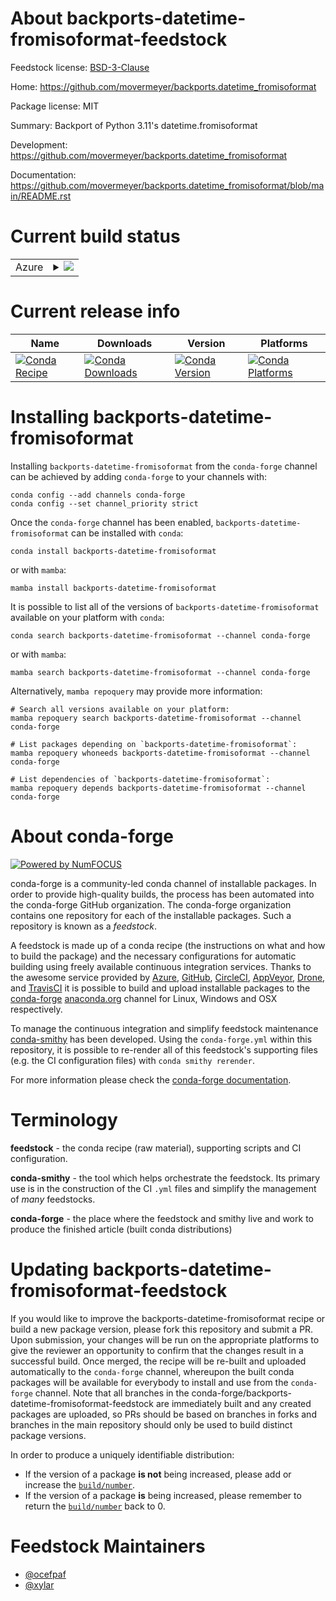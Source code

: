 About backports-datetime-fromisoformat-feedstock
================================================

Feedstock license: [BSD-3-Clause](https://github.com/conda-forge/backports-datetime-fromisoformat-feedstock/blob/main/LICENSE.txt)

Home: https://github.com/movermeyer/backports.datetime_fromisoformat

Package license: MIT

Summary: Backport of Python 3.11's datetime.fromisoformat

Development: https://github.com/movermeyer/backports.datetime_fromisoformat

Documentation: https://github.com/movermeyer/backports.datetime_fromisoformat/blob/main/README.rst

Current build status
====================


<table>
    
  <tr>
    <td>Azure</td>
    <td>
      <details>
        <summary>
          <a href="https://dev.azure.com/conda-forge/feedstock-builds/_build/latest?definitionId=11025&branchName=main">
            <img src="https://dev.azure.com/conda-forge/feedstock-builds/_apis/build/status/backports-datetime-fromisoformat-feedstock?branchName=main">
          </a>
        </summary>
        <table>
          <thead><tr><th>Variant</th><th>Status</th></tr></thead>
          <tbody><tr>
              <td>linux_64_python3.10.____cpython</td>
              <td>
                <a href="https://dev.azure.com/conda-forge/feedstock-builds/_build/latest?definitionId=11025&branchName=main">
                  <img src="https://dev.azure.com/conda-forge/feedstock-builds/_apis/build/status/backports-datetime-fromisoformat-feedstock?branchName=main&jobName=linux&configuration=linux%20linux_64_python3.10.____cpython" alt="variant">
                </a>
              </td>
            </tr><tr>
              <td>linux_64_python3.11.____cpython</td>
              <td>
                <a href="https://dev.azure.com/conda-forge/feedstock-builds/_build/latest?definitionId=11025&branchName=main">
                  <img src="https://dev.azure.com/conda-forge/feedstock-builds/_apis/build/status/backports-datetime-fromisoformat-feedstock?branchName=main&jobName=linux&configuration=linux%20linux_64_python3.11.____cpython" alt="variant">
                </a>
              </td>
            </tr><tr>
              <td>linux_64_python3.13.____cp313</td>
              <td>
                <a href="https://dev.azure.com/conda-forge/feedstock-builds/_build/latest?definitionId=11025&branchName=main">
                  <img src="https://dev.azure.com/conda-forge/feedstock-builds/_apis/build/status/backports-datetime-fromisoformat-feedstock?branchName=main&jobName=linux&configuration=linux%20linux_64_python3.13.____cp313" alt="variant">
                </a>
              </td>
            </tr><tr>
              <td>linux_64_python3.9.____cpython</td>
              <td>
                <a href="https://dev.azure.com/conda-forge/feedstock-builds/_build/latest?definitionId=11025&branchName=main">
                  <img src="https://dev.azure.com/conda-forge/feedstock-builds/_apis/build/status/backports-datetime-fromisoformat-feedstock?branchName=main&jobName=linux&configuration=linux%20linux_64_python3.9.____cpython" alt="variant">
                </a>
              </td>
            </tr><tr>
              <td>osx_64_python3.10.____cpython</td>
              <td>
                <a href="https://dev.azure.com/conda-forge/feedstock-builds/_build/latest?definitionId=11025&branchName=main">
                  <img src="https://dev.azure.com/conda-forge/feedstock-builds/_apis/build/status/backports-datetime-fromisoformat-feedstock?branchName=main&jobName=osx&configuration=osx%20osx_64_python3.10.____cpython" alt="variant">
                </a>
              </td>
            </tr><tr>
              <td>osx_64_python3.11.____cpython</td>
              <td>
                <a href="https://dev.azure.com/conda-forge/feedstock-builds/_build/latest?definitionId=11025&branchName=main">
                  <img src="https://dev.azure.com/conda-forge/feedstock-builds/_apis/build/status/backports-datetime-fromisoformat-feedstock?branchName=main&jobName=osx&configuration=osx%20osx_64_python3.11.____cpython" alt="variant">
                </a>
              </td>
            </tr><tr>
              <td>osx_64_python3.13.____cp313</td>
              <td>
                <a href="https://dev.azure.com/conda-forge/feedstock-builds/_build/latest?definitionId=11025&branchName=main">
                  <img src="https://dev.azure.com/conda-forge/feedstock-builds/_apis/build/status/backports-datetime-fromisoformat-feedstock?branchName=main&jobName=osx&configuration=osx%20osx_64_python3.13.____cp313" alt="variant">
                </a>
              </td>
            </tr><tr>
              <td>osx_64_python3.9.____cpython</td>
              <td>
                <a href="https://dev.azure.com/conda-forge/feedstock-builds/_build/latest?definitionId=11025&branchName=main">
                  <img src="https://dev.azure.com/conda-forge/feedstock-builds/_apis/build/status/backports-datetime-fromisoformat-feedstock?branchName=main&jobName=osx&configuration=osx%20osx_64_python3.9.____cpython" alt="variant">
                </a>
              </td>
            </tr><tr>
              <td>win_64_python3.10.____cpython</td>
              <td>
                <a href="https://dev.azure.com/conda-forge/feedstock-builds/_build/latest?definitionId=11025&branchName=main">
                  <img src="https://dev.azure.com/conda-forge/feedstock-builds/_apis/build/status/backports-datetime-fromisoformat-feedstock?branchName=main&jobName=win&configuration=win%20win_64_python3.10.____cpython" alt="variant">
                </a>
              </td>
            </tr><tr>
              <td>win_64_python3.11.____cpython</td>
              <td>
                <a href="https://dev.azure.com/conda-forge/feedstock-builds/_build/latest?definitionId=11025&branchName=main">
                  <img src="https://dev.azure.com/conda-forge/feedstock-builds/_apis/build/status/backports-datetime-fromisoformat-feedstock?branchName=main&jobName=win&configuration=win%20win_64_python3.11.____cpython" alt="variant">
                </a>
              </td>
            </tr><tr>
              <td>win_64_python3.13.____cp313</td>
              <td>
                <a href="https://dev.azure.com/conda-forge/feedstock-builds/_build/latest?definitionId=11025&branchName=main">
                  <img src="https://dev.azure.com/conda-forge/feedstock-builds/_apis/build/status/backports-datetime-fromisoformat-feedstock?branchName=main&jobName=win&configuration=win%20win_64_python3.13.____cp313" alt="variant">
                </a>
              </td>
            </tr><tr>
              <td>win_64_python3.9.____cpython</td>
              <td>
                <a href="https://dev.azure.com/conda-forge/feedstock-builds/_build/latest?definitionId=11025&branchName=main">
                  <img src="https://dev.azure.com/conda-forge/feedstock-builds/_apis/build/status/backports-datetime-fromisoformat-feedstock?branchName=main&jobName=win&configuration=win%20win_64_python3.9.____cpython" alt="variant">
                </a>
              </td>
            </tr>
          </tbody>
        </table>
      </details>
    </td>
  </tr>
</table>

Current release info
====================

| Name | Downloads | Version | Platforms |
| --- | --- | --- | --- |
| [![Conda Recipe](https://img.shields.io/badge/recipe-backports--datetime--fromisoformat-green.svg)](https://anaconda.org/conda-forge/backports-datetime-fromisoformat) | [![Conda Downloads](https://img.shields.io/conda/dn/conda-forge/backports-datetime-fromisoformat.svg)](https://anaconda.org/conda-forge/backports-datetime-fromisoformat) | [![Conda Version](https://img.shields.io/conda/vn/conda-forge/backports-datetime-fromisoformat.svg)](https://anaconda.org/conda-forge/backports-datetime-fromisoformat) | [![Conda Platforms](https://img.shields.io/conda/pn/conda-forge/backports-datetime-fromisoformat.svg)](https://anaconda.org/conda-forge/backports-datetime-fromisoformat) |

Installing backports-datetime-fromisoformat
===========================================

Installing `backports-datetime-fromisoformat` from the `conda-forge` channel can be achieved by adding `conda-forge` to your channels with:

```
conda config --add channels conda-forge
conda config --set channel_priority strict
```

Once the `conda-forge` channel has been enabled, `backports-datetime-fromisoformat` can be installed with `conda`:

```
conda install backports-datetime-fromisoformat
```

or with `mamba`:

```
mamba install backports-datetime-fromisoformat
```

It is possible to list all of the versions of `backports-datetime-fromisoformat` available on your platform with `conda`:

```
conda search backports-datetime-fromisoformat --channel conda-forge
```

or with `mamba`:

```
mamba search backports-datetime-fromisoformat --channel conda-forge
```

Alternatively, `mamba repoquery` may provide more information:

```
# Search all versions available on your platform:
mamba repoquery search backports-datetime-fromisoformat --channel conda-forge

# List packages depending on `backports-datetime-fromisoformat`:
mamba repoquery whoneeds backports-datetime-fromisoformat --channel conda-forge

# List dependencies of `backports-datetime-fromisoformat`:
mamba repoquery depends backports-datetime-fromisoformat --channel conda-forge
```


About conda-forge
=================

[![Powered by
NumFOCUS](https://img.shields.io/badge/powered%20by-NumFOCUS-orange.svg?style=flat&colorA=E1523D&colorB=007D8A)](https://numfocus.org)

conda-forge is a community-led conda channel of installable packages.
In order to provide high-quality builds, the process has been automated into the
conda-forge GitHub organization. The conda-forge organization contains one repository
for each of the installable packages. Such a repository is known as a *feedstock*.

A feedstock is made up of a conda recipe (the instructions on what and how to build
the package) and the necessary configurations for automatic building using freely
available continuous integration services. Thanks to the awesome service provided by
[Azure](https://azure.microsoft.com/en-us/services/devops/), [GitHub](https://github.com/),
[CircleCI](https://circleci.com/), [AppVeyor](https://www.appveyor.com/),
[Drone](https://cloud.drone.io/welcome), and [TravisCI](https://travis-ci.com/)
it is possible to build and upload installable packages to the
[conda-forge](https://anaconda.org/conda-forge) [anaconda.org](https://anaconda.org/)
channel for Linux, Windows and OSX respectively.

To manage the continuous integration and simplify feedstock maintenance
[conda-smithy](https://github.com/conda-forge/conda-smithy) has been developed.
Using the ``conda-forge.yml`` within this repository, it is possible to re-render all of
this feedstock's supporting files (e.g. the CI configuration files) with ``conda smithy rerender``.

For more information please check the [conda-forge documentation](https://conda-forge.org/docs/).

Terminology
===========

**feedstock** - the conda recipe (raw material), supporting scripts and CI configuration.

**conda-smithy** - the tool which helps orchestrate the feedstock.
                   Its primary use is in the construction of the CI ``.yml`` files
                   and simplify the management of *many* feedstocks.

**conda-forge** - the place where the feedstock and smithy live and work to
                  produce the finished article (built conda distributions)


Updating backports-datetime-fromisoformat-feedstock
===================================================

If you would like to improve the backports-datetime-fromisoformat recipe or build a new
package version, please fork this repository and submit a PR. Upon submission,
your changes will be run on the appropriate platforms to give the reviewer an
opportunity to confirm that the changes result in a successful build. Once
merged, the recipe will be re-built and uploaded automatically to the
`conda-forge` channel, whereupon the built conda packages will be available for
everybody to install and use from the `conda-forge` channel.
Note that all branches in the conda-forge/backports-datetime-fromisoformat-feedstock are
immediately built and any created packages are uploaded, so PRs should be based
on branches in forks and branches in the main repository should only be used to
build distinct package versions.

In order to produce a uniquely identifiable distribution:
 * If the version of a package **is not** being increased, please add or increase
   the [``build/number``](https://docs.conda.io/projects/conda-build/en/latest/resources/define-metadata.html#build-number-and-string).
 * If the version of a package **is** being increased, please remember to return
   the [``build/number``](https://docs.conda.io/projects/conda-build/en/latest/resources/define-metadata.html#build-number-and-string)
   back to 0.

Feedstock Maintainers
=====================

* [@ocefpaf](https://github.com/ocefpaf/)
* [@xylar](https://github.com/xylar/)

